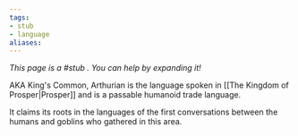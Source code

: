 ```yaml
---
tags: 
- stub
- language
aliases:
---
```


*This page is a #stub . You can help by expanding it!*

AKA King's Common, Arthurian is the language spoken in [[The Kingdom of Prosper|Prosper]] and is a passable humanoid trade language.

It claims its roots in the languages of the first conversations between the humans and goblins who gathered in this area.